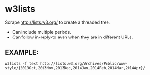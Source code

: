 w3lists
=======

Scrape http://lists.w3.org/ to create a threaded tree.

* Can include multiple periods.
* Can follow in-reply-to even when they are in different URLs.

## EXAMPLE:

    w3lists -f text http://lists.w3.org/Archives/Public/www-style/{2013Oct,2013Nov,2013Dec,2014Jan,2014Feb,2014Mar,2014Apr}/

